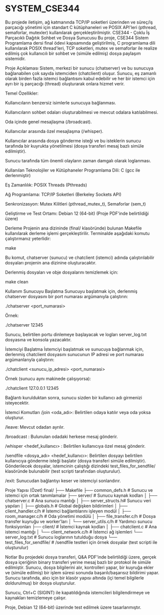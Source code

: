 # SYSTEM_CSE344
Bu projede iletişim, ağ katmanında TCP/IP soketleri üzerinden ve süreç/iş parçacığı yönetimi için standart C kütüphaneleri ve POSIX API'leri (pthread, semaforlar, mutexler) kullanılarak gerçekleştirilmiştir. 
CSE344 - Çoklu İş Parçacıklı Dağıtık Sohbet ve Dosya Sunucusu
Bu proje, CSE344 Sistem Programlama dersi final ödevi kapsamında geliştirilmiş, C programlama dili kullanılarak POSIX thread'leri, TCP soketleri, mutex ve semaforlar ile realize edilmiş çok kullanıcılı bir sohbet ve (simüle edilmiş) dosya paylaşım sistemidir.

Proje Açıklaması
Sistem, merkezi bir sunucu (chatserver) ve bu sunucuya bağlanabilen çok sayıda istemciden (chatclient) oluşur. Sunucu, eş zamanlı olarak birden fazla istemci bağlantısını kabul edebilir ve her bir istemci için ayrı bir iş parçacığı (thread) oluşturarak onlara hizmet verir.

Temel Özellikler:

Kullanıcıların benzersiz isimlerle sunucuya bağlanması.

Kullanıcıların sohbet odaları oluşturabilmesi ve mevcut odalara katılabilmesi.

Oda içinde genel mesajlaşma (/broadcast).

Kullanıcılar arasında özel mesajlaşma (/whisper).

Kullanıcılar arasında dosya gönderme isteği ve bu isteklerin sunucu tarafında bir kuyrukta yönetilmesi (dosya transferi mesaj bazlı simüle edilmiştir).

Sunucu tarafında tüm önemli olayların zaman damgalı olarak loglanması.

Kullanılan Teknolojiler ve Kütüphaneler
Programlama Dili: C (gcc ile derlenmiştir)

Eş Zamanlılık: POSIX Threads (Pthreads)

Ağ Programlama: TCP/IP Soketleri (Berkeley Sockets API)

Senkronizasyon: Mutex Kilitleri (pthread_mutex_t), Semaforlar (sem_t)

Geliştirme ve Test Ortamı: Debian 12 (64-bit) (Proje PDF'inde belirtildiği üzere)

Derleme
Projenin ana dizininde (final/ klasöründe) bulunan Makefile kullanılarak derleme işlemi gerçekleştirilir. Terminalde aşağıdaki komutu çalıştırmanız yeterlidir:

make

Bu komut, chatserver (sunucu) ve chatclient (istemci) adında çalıştırılabilir dosyaları projenin ana dizinine oluşturacaktır.

Derlenmiş dosyaları ve obje dosyalarını temizlemek için:

make clean

Kullanım
Sunucuyu Başlatma
Sunucuyu başlatmak için, derlenmiş chatserver dosyasını bir port numarası argümanıyla çalıştırın:

./chatserver <port_numarasi>

Örnek:

./chatserver 12345

Sunucu, belirtilen portu dinlemeye başlayacak ve logları server_log.txt dosyasına ve konsola yazacaktır.

İstemciyi Başlatma
İstemciyi başlatmak ve sunucuya bağlanmak için, derlenmiş chatclient dosyasını sunucunun IP adresi ve port numarası argümanlarıyla çalıştırın:

./chatclient <sunucu_ip_adresi> <port_numarasi>

Örnek (sunucu aynı makinede çalışıyorsa):

./chatclient 127.0.0.1 12345

Bağlantı kurulduktan sonra, sunucu sizden bir kullanıcı adı girmenizi isteyecektir.

İstemci Komutları
/join <oda_adı>: Belirtilen odaya katılır veya oda yoksa oluşturur.

/leave: Mevcut odadan ayrılır.

/broadcast <mesaj>: Bulunulan odadaki herkese mesaj gönderir.

/whisper <hedef_kullanıcı> <mesaj>: Belirtilen kullanıcıya özel mesaj gönderir.

/sendfile <dosya_adı> <hedef_kullanıcı>: Belirtilen dosyayı belirtilen kullanıcıya gönderme isteği başlatır (dosya transferi simüle edilmiştir). Gönderilecek dosyalar, istemcinin çalıştığı dizindeki test_files_for_sendfile/ klasöründe bulunabilir (test scripti tarafından oluşturulur).

/exit: Sunucudan bağlantıyı keser ve istemciyi sonlandırır.

Proje Yapısı (Özet)
final/
├── Makefile
├── common_defs.h       # Sunucu ve istemci için ortak tanımlamalar
├── server/             # Sunucu kaynak kodları
│   ├── chatserver.c    # Ana sunucu mantığı
│   ├── server_structs.h# Sunucu veri yapıları
│   ├── globals.h       # Global değişken bildirimleri
│   ├── client_handler.c/h # İstemci bağlantılarını işleyen modül
│   ├── room_manager.c/h   # Oda yönetimi modülü
│   ├── file_transfer.c/h  # Dosya transfer kuyruğu ve worker'ları
│   └── server_utils.c/h   # Yardımcı sunucu fonksiyonları
├── client/             # İstemci kaynak kodları
│   ├── chatclient.c    # Ana istemci mantığı
│   └── client_network.c/h # İstemci ağ işlemleri
└── server_log.txt      # Sunucu loglarının tutulduğu dosya
└── test_files_for_sendfile/ # /sendfile testleri için örnek dosyalar (test scripti ile oluşturulur)

Notlar
Bu projedeki dosya transferi, Q&A PDF'inde belirtildiği üzere, gerçek dosya içeriğinin binary transferi yerine mesaj bazlı bir protokol ile simüle edilmiştir. Sunucu, dosya bilgilerini alır, kontrolleri yapar, bir kuyruğa ekler ve (simüle edilmiş) bir işlem süresi sonunda başarılı/başarısız bildirimi yapar. Sunucu tarafında, alıcı için bir klasör yapısı altında (içi temel bilgilerle doldurulmuş) bir dosya oluşturulur.

Sunucu, Ctrl+C (SIGINT) ile kapatıldığında istemcileri bilgilendirmeye ve kaynakları temizlemeye çalışır.

Proje, Debian 12 (64-bit) üzerinde test edilmek üzere tasarlanmıştır.
